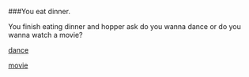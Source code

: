 ###You eat dinner.  

You finish eating dinner and hopper ask do you wanna dance or do you wanna watch a movie?  

[dance](dance.md)  

[movie](movie.md)